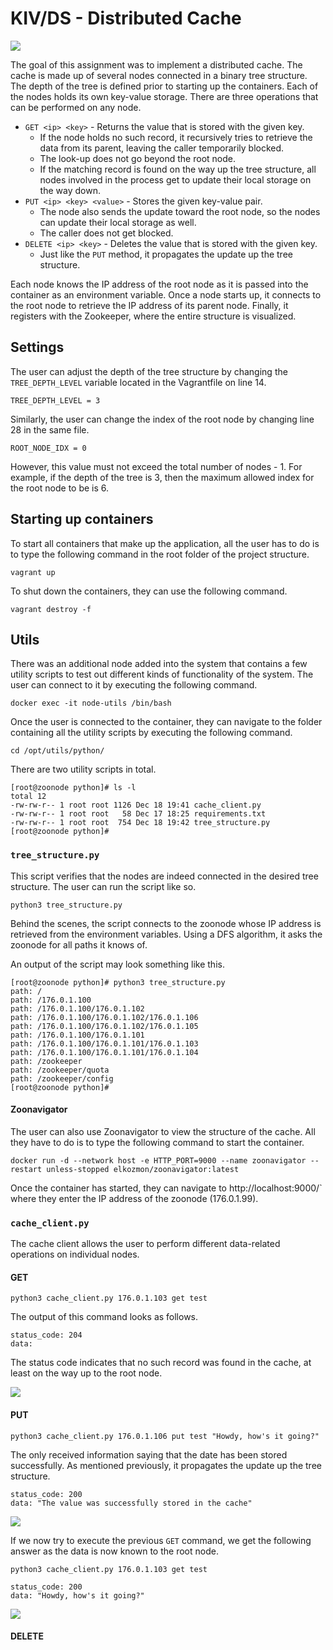 # KIV/DS - Distributed Cache

<img src="img/01.png">

The goal of this assignment was to implement a distributed cache. The cache is made up of several nodes connected in a binary tree structure. The depth of the tree is defined prior to starting up the containers. Each of the nodes holds its own key-value storage. There are three operations that can be performed on any node.

* `GET <ip> <key>` - Returns the value that is stored with the given key.
    * If the node holds no such record, it recursively tries to retrieve the data from its parent, leaving the caller temporarily blocked.
    * The look-up does not go beyond the root node.
    * If the matching record is found on the way up the tree structure, all nodes involved in the process get to update their local storage on the way down.
* `PUT <ip> <key> <value>` - Stores the given key-value pair.
    * The node also sends the update toward the root node, so the nodes can update their local storage as well.
    * The caller does not get blocked.
* `DELETE <ip> <key>` - Deletes the value that is stored with the given key.
    * Just like the `PUT` method, it propagates the update up the tree structure.

Each node knows the IP address of the root node as it is passed into the container as an environment variable. Once a node starts up, it connects to the root node to retrieve the IP address of its parent node. Finally, it registers with the Zookeeper, where the entire structure is visualized. 

## Settings

The user can adjust the depth of the tree structure by changing the `TREE_DEPTH_LEVEL` variable located in the Vagrantfile on line 14.

```
TREE_DEPTH_LEVEL = 3
```

Similarly, the user can change the index of the root node by changing line 28 in the same file.

```
ROOT_NODE_IDX = 0
```
However, this value must not exceed the total number of nodes - 1. For example, if the depth of the tree is 3, then the maximum allowed index for the root node to be is 6.

## Starting up containers

To start all containers that make up the application, all the user has to do is to type the following command in the root folder of the project structure.

```
vagrant up
```

To shut down the containers, they can use the following command.

```
vagrant destroy -f
```

## Utils

There was an additional node added into the system that contains a few utility scripts to test out different kinds of functionality of the system. The user can connect to it by executing the following command.

```
docker exec -it node-utils /bin/bash
```

Once the user is connected to the container, they can navigate to the folder containing all the utility scripts by executing the following command.

```
cd /opt/utils/python/
```

There are two utility scripts in total.
```
[root@zoonode python]# ls -l
total 12
-rw-rw-r-- 1 root root 1126 Dec 18 19:41 cache_client.py
-rw-rw-r-- 1 root root   58 Dec 17 18:25 requirements.txt
-rw-rw-r-- 1 root root  754 Dec 18 19:42 tree_structure.py
[root@zoonode python]#
```

### `tree_structure.py`

This script verifies that the nodes are indeed connected in the desired tree structure. The user can run the script like so.

```
python3 tree_structure.py
```

Behind the scenes, the script connects to the zoonode whose IP address is retrieved from the environment variables. Using a DFS algorithm, it asks the zoonode for all paths it knows of.

An output of the script may look something like this.

```
[root@zoonode python]# python3 tree_structure.py
path: /
path: /176.0.1.100
path: /176.0.1.100/176.0.1.102
path: /176.0.1.100/176.0.1.102/176.0.1.106
path: /176.0.1.100/176.0.1.102/176.0.1.105
path: /176.0.1.100/176.0.1.101
path: /176.0.1.100/176.0.1.101/176.0.1.103
path: /176.0.1.100/176.0.1.101/176.0.1.104
path: /zookeeper
path: /zookeeper/quota
path: /zookeeper/config
[root@zoonode python]# 
```

#### Zoonavigator

The user can also use Zoonavigator to view the structure of the cache. All they have to do is to type the following command to start the container.

```
docker run -d --network host -e HTTP_PORT=9000 --name zoonavigator --restart unless-stopped elkozmon/zoonavigator:latest
```
Once the container has started, they can navigate to http://localhost:9000/` where they enter the IP address of the zoonode (176.0.1.99).

### `cache_client.py`

The cache client allows the user to perform different data-related operations on individual nodes.

#### GET

```
python3 cache_client.py 176.0.1.103 get test
```

The output of this command looks as follows.

```
status_code: 204
data: 
```
The status code indicates that no such record was found in the cache, at least on the way up to the root node.

<img src="img/02.png">

#### PUT

```
python3 cache_client.py 176.0.1.106 put test "Howdy, how's it going?"
```

The only received information saying that the date has been stored successfully. As mentioned previously, it propagates the update up the tree structure.
```
status_code: 200
data: "The value was successfully stored in the cache"
```

<img src="img/03.png">

If we now try to execute the previous `GET` command, we get the following answer as the data is now known to the root node.

```
python3 cache_client.py 176.0.1.103 get test
```

```
status_code: 200
data: "Howdy, how's it going?"
```

<img src="img/04.png">

#### DELETE